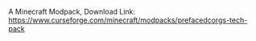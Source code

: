 A Minecraft Modpack,
Download Link: https://www.curseforge.com/minecraft/modpacks/prefacedcorgs-tech-pack
